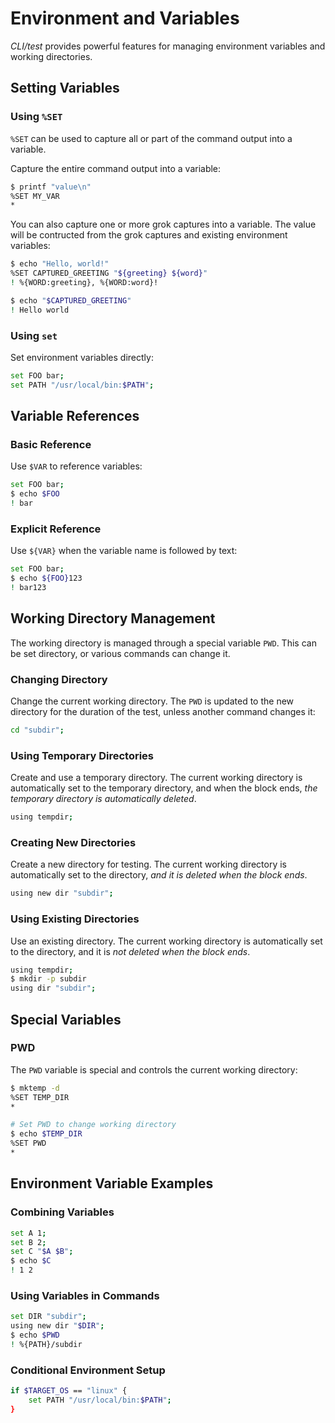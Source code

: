 # Environment and Variables

*CLI/test* provides powerful features for managing environment variables and working directories.

## Setting Variables

### Using `%SET`

`%SET` can be used to capture all or part of the command output into a variable.

Capture the entire command output into a variable:

```bash session
$ printf "value\n"
%SET MY_VAR
*
```

You can also capture one or more grok captures into a variable. The value will
be contructed from the grok captures and existing environment variables:

```bash session
$ echo "Hello, world!"
%SET CAPTURED_GREETING "${greeting} ${word}"
! %{WORD:greeting}, %{WORD:word}!

$ echo "$CAPTURED_GREETING"
! Hello world
```

### Using `set`

Set environment variables directly:

```bash session
set FOO bar;
set PATH "/usr/local/bin:$PATH";
```

## Variable References

### Basic Reference

Use `$VAR` to reference variables:

```bash session
set FOO bar;
$ echo $FOO
! bar
```

### Explicit Reference

Use `${VAR}` when the variable name is followed by text:

```bash session
set FOO bar;
$ echo ${FOO}123
! bar123
```

## Working Directory Management

The working directory is managed through a special variable `PWD`. This can be set directory, or various commands can change it.

### Changing Directory

Change the current working directory. The `PWD` is updated to the new directory for the duration of the test, unless another command changes it:

```bash session
cd "subdir";
```

### Using Temporary Directories

Create and use a temporary directory. The current working directory is automatically set to the temporary directory, and when the block ends, *the temporary directory is automatically deleted*.

```bash session
using tempdir;
```

### Creating New Directories

Create a new directory for testing. The current working directory is automatically set to the directory, *and it is deleted when the block ends*.

```bash session
using new dir "subdir";
```

### Using Existing Directories

Use an existing directory. The current working directory is automatically set to the directory, and it is *not deleted when the block ends*.

```bash session
using tempdir;
$ mkdir -p subdir
using dir "subdir";
```

## Special Variables

### PWD

The `PWD` variable is special and controls the current working directory:

```bash session
$ mktemp -d
%SET TEMP_DIR
*

# Set PWD to change working directory
$ echo $TEMP_DIR
%SET PWD
*
```

## Environment Variable Examples

### Combining Variables

```bash session
set A 1;
set B 2;
set C "$A $B";
$ echo $C
! 1 2
```

### Using Variables in Commands

```bash session
set DIR "subdir";
using new dir "$DIR";
$ echo $PWD
! %{PATH}/subdir
```

### Conditional Environment Setup

```bash session
if $TARGET_OS == "linux" {
    set PATH "/usr/local/bin:$PATH";
}
```
